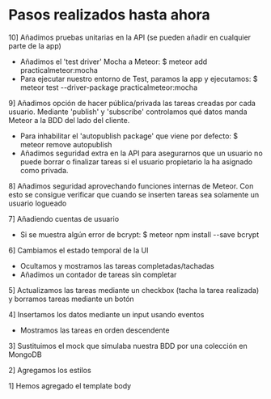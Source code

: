 # Pasos realizados hasta ahora
10] Añadimos pruebas unitarias en la API (se pueden añadir en cualquier parte de la app)
- Añadimos el 'test driver' Mocha a Meteor: $ meteor add practicalmeteor:mocha
- Para ejecutar nuestro entorno de Test, paramos la app y ejecutamos: $ meteor test --driver-package practicalmeteor:mocha

9] Añadimos opción de hacer pública/privada las tareas creadas por cada usuario. Mediante 'publish' y 'subscribe' controlamos qué datos manda Meteor a la BDD del lado del cliente.
- Para inhabilitar el 'autopublish package' que viene por defecto: $ meteor remove autopublish
- Añadimos seguridad extra en la API para asegurarnos que un usuario no puede borrar o finalizar tareas si el usuario propietario la ha asignado como privada.

8] Añadimos seguridad aprovechando funciones internas de Meteor. Con esto se consigue verificar que cuando se inserten tareas sea solamente un usuario logueado

7] Añadiendo cuentas de usuario
- Si se muestra algún error de bcrypt: $ meteor npm install --save bcrypt

6] Cambiamos el estado temporal de la UI
- Ocultamos y mostramos las tareas completadas/tachadas
- Añadimos un contador de tareas sin completar

5] Actualizamos las tareas mediante un checkbox (tacha la tarea realizada) y borramos tareas mediante un botón

4] Insertamos los datos mediante un input usando eventos
- Mostramos las tareas en orden descendente

3] Sustituimos el mock que simulaba nuestra BDD por una colección en MongoDB

2] Agregamos los estilos

1] Hemos agregado el template body
